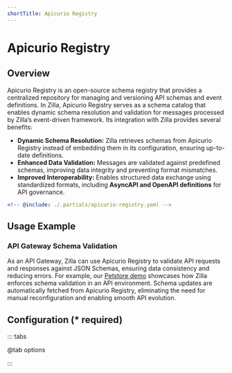 ```yaml
---
shortTitle: Apicurio Registry
---
```


# Apicurio Registry

## Overview

Apicurio Registry is an open-source schema registry that provides a centralized repository for managing and versioning API schemas and event definitions. In Zilla, Apicurio Registry serves as a schema catalog that enables dynamic schema resolution and validation for messages processed by Zilla’s event-driven framework. Its integration with Zilla provides several benefits:

- **Dynamic Schema Resolution:** Zilla retrieves schemas from Apicurio Registry instead of embedding them in its configuration, ensuring up-to-date definitions.
- **Enhanced Data Validation:** Messages are validated against predefined schemas, improving data integrity and preventing format mismatches.
- **Improved Interoperability:** Enables structured data exchange using standardized formats, including **AsyncAPI and OpenAPI definitions** for API governance.

```yaml {2}
<!-- @include: ./.partials/apicurio-registry.yaml -->
```

## Usage Example

### API Gateway Schema Validation

As an API Gateway, Zilla can use Apicurio Registry to validate API requests and responses against JSON Schemas, ensuring data consistency and reducing errors. For example, our [Petstore demo](https://github.com/aklivity/zilla-demos/tree/main/petstore) showcases how Zilla enforces schema validation in an API environment. Schema updates are automatically fetched from Apicurio Registry, eliminating the need for manual reconfiguration and enabling smooth API evolution.

## Configuration (\* required)

::: tabs

@tab options

<!-- @include: ./.partials/apicurio-registry-options.md -->

:::
